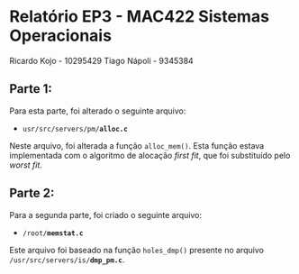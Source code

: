 # Relatório EP3 - MAC422 Sistemas Operacionais

Ricardo Kojo - 10295429
Tiago Nápoli - 9345384

## Parte 1:

Para esta parte, foi alterado o seguinte arquivo:

- `usr/src/servers/pm/`**`alloc.c`**

Neste arquivo, foi alterada a função `alloc_mem()`. Esta função estava implementada com o algoritmo de alocação _first fit_, que foi substituído pelo _worst fit_.

## Parte 2:

Para a segunda parte, foi criado o seguinte arquivo:

- `/root/`**`memstat.c`**

Este arquivo foi baseado na função `holes_dmp()` presente no arquivo `/usr/src/servers/is/`**`dmp_pm.c`**.
